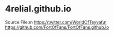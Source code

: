 # 4relial.github.io
Source File:\n
https://twitter.com/WorldOfTeyvat\n
https://github.com/FortOfFans/FortOfFans.github.io
